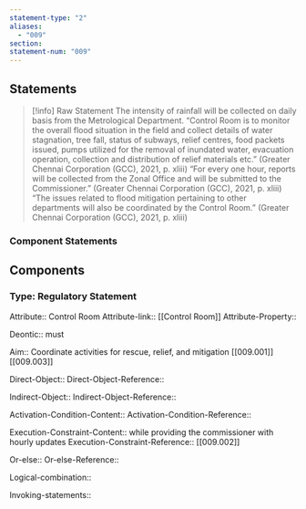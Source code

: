 ```yaml
---
statement-type: "2"
aliases:
  - "009"
section: 
statement-num: "009"
---
```

## Statements 
> [!info] Raw Statement
> The intensity of rainfall will be collected on daily basis from the Metrological Department. 
> “Control Room is to monitor the overall flood situation in the field and collect details of water stagnation, tree fall, status of subways, relief centres, food packets issued, pumps utilized for the removal of inundated water, evacuation operation, collection and distribution of relief materials etc.” (Greater Chennai Corporation (GCC), 2021, p. xliii)
> “For every one hour, reports will be collected from the Zonal Office and will be submitted to the Commissioner.” (Greater Chennai Corporation (GCC), 2021, p. xliii)
> “The issues related to flood mitigation pertaining to other departments will also be coordinated by the Control Room.” (Greater Chennai Corporation (GCC), 2021, p. xliii)

### Component Statements

## Components
### Type: Regulatory Statement
Attribute:: Control Room
Attribute-link:: [[Control Room]]
Attribute-Property::

Deontic:: must

Aim:: Coordinate activities for rescue, relief, and mitigation
[[009.001]]
[[009.003]]

Direct-Object::
Direct-Object-Reference:: 

Indirect-Object::
Indirect-Object-Reference:: 

Activation-Condition-Content::
Activation-Condition-Reference:: 

Execution-Constraint-Content:: while providing the commissioner with hourly updates
Execution-Constraint-Reference:: [[009.002]]

Or-else::
Or-else-Reference::

Logical-combination::

Invoking-statements::